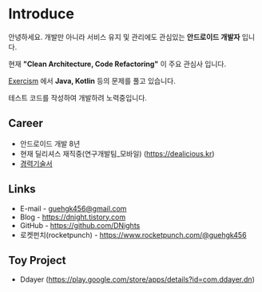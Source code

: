 # Introduce
안녕하세요. 개발만 아니라 서비스 유지 및 관리에도 관심있는 __안드로이드 개발자__ 입니다.

현재 __"Clean Architecture, Code Refactoring"__ 이 주요 관심사 입니다.

[Exercism](https://exercism.io) 에서 __Java, Kotlin__ 등의 문제를 풀고 있습니다.

테스트 코드를 작성하여 개발하려 노력중입니다.

## Career
- 안드로이드 개발 8년
- 현재 딜리셔스 재직중(연구개발팀_모바일) (https://dealicious.kr)
- [경력기술서](https://github.com/DNights/Introduce/blob/master/Career.md)

## Links
- E-mail - guehgk456@gmail.com
- Blog - https://dnight.tistory.com
- GitHub - https://github.com/DNights
- 로켓펀치(rocketpunch) - https://www.rocketpunch.com/@guehgk456

## Toy Project
- Ddayer (https://play.google.com/store/apps/details?id=com.ddayer.dn)
